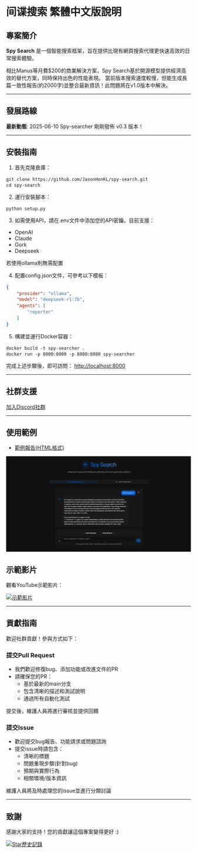 # 间谍搜索 繁體中文版說明

## 專案簡介

**Spy Search** 是一個智能搜索框架，旨在提供比現有網頁搜索代理更快速高效的日常搜索體驗。

相比Manus等月費$200的商業解決方案，Spy Search基於開源模型提供經濟高效的替代方案，同時保持出色的性能表現。
當前版本搜索速度較慢，但能生成長篇一致性報告(約2000字)並整合最新資訊！此問題將在v1.0版本中解決。

---

## 發展路線
**最新動態**: 2025-06-10 Spy-searcher 剛剛發佈 v0.3 版本！

---

## 安裝指南

1. 首先克隆倉庫：
```shell
git clone https://github.com/JasonHonKL/spy-search.git
cd spy-search
```

2. 運行安裝腳本：
```shell
python setup.py
```

3. 如需使用API，請在.env文件中添加您的API密鑰。目前支援：
- OpenAI
- Claude
- Gork
- Deepseek

若使用ollama則無需配置

4. 配置config.json文件，可參考以下模板：
```json
{
    "provider": "ollama",
    "model": "deepseek-r1:7b",
    "agents": [
        "reporter"
    ]
}
```

5. 構建並運行Docker容器：
```shell
docker build -t spy-searcher .   
docker run -p 8000:8000 -p 8080:8080 spy-searcher
```

完成上述步驟後，即可訪問：
[http://localhost:8000](http://localhost:8000)

---

## 社群支援
[加入Discord社群](https://discord.gg/rrsMgBdJJt)

---

## 使用範例

- [範例報告(HTML格式)](./docs/examples/example_report.html)

![搜索範例](./docs/examples/example_search.png)

## 示範影片

觀看YouTube示範影片：

[![示範影片](https://img.youtube.com/vi/Dgb33BHtRwQ/0.jpg)](https://youtu.be/Dgb33BHtRwQ)

---

## 貢獻指南

歡迎社群貢獻！參與方式如下：

### 提交Pull Request

- 我們歡迎修復bug、添加功能或改進文件的PR
- 請確保您的PR：
  - 基於最新的main分支
  - 包含清晰的描述和測試說明
  - 通過所有自動化測試

提交後，維護人員將進行審核並提供回饋

### 提交Issue

- 歡迎提交bug報告、功能請求或問題諮詢
- 提交issue時請包含：
  - 清晰的標題
  - 問題重現步驟(針對bug)
  - 預期與實際行為
  - 相關環境/版本資訊

維護人員將及時處理您的issue並進行分類討論

---

## 致謝

感謝大家的支持！您的貢獻讓這個專案變得更好 :)

[![Star歷史記錄](https://api.star-history.com/svg?repos=JasonHonKL/spy-search&type=Date)](https://star-history.com/#JasonHonKL/spy-search&Date)